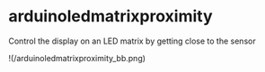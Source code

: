 # arduinoledmatrixproximity
Control the display on an LED matrix by getting close to the sensor

!(/arduinoledmatrixproximity_bb.png)
